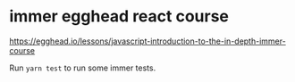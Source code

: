# immer egghead react course

https://egghead.io/lessons/javascript-introduction-to-the-in-depth-immer-course

Run `yarn test` to run some immer tests.
